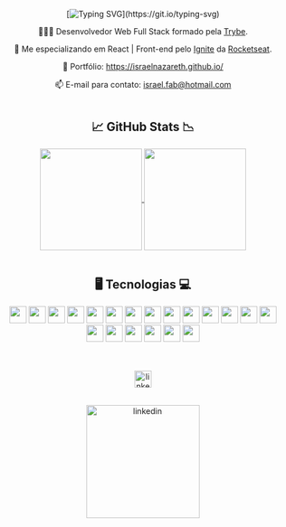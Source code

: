 <div align="center">

  [![Typing SVG](https://readme-typing-svg.herokuapp.com?color=%23F1F070&size=26&center=true&vCenter=true&lines=Ol%C3%A1!%F0%9F%91%8B%F0%9F%8F%BB+Meu+nome+%C3%A9+Israel!)](https://git.io/typing-svg)
  
  👨🏻‍💻 Desenvolvedor Web Full Stack formado pela [Trybe](https://www.betrybe.com/).
  
  🌱 Me especializando em React | Front-end pelo [Ignite](https://lp.rocketseat.com.br/ignite) da [Rocketseat](https://www.rocketseat.com.br/).
  
  📰 Portfólio: https://israelnazareth.github.io/

  📫 E-mail para contato: israel.fab@hotmail.com
  <br>
  <br>

  <h2>📈 GitHub Stats 📉</h2>

  <a href="https://github.com/anuraghazra/github-readme-stats">
    <img align=center height=180 src="https://github-readme-stats.vercel.app/api?username=israelnazareth&count_private=true&show_icons=true&theme=github_dark&hide_border=true&title_color=F1F070&icon_color=C0BF5A" />
  </a>

  <a href="https://github.com/anuraghazra/github-readme-stats">
    <img align=center height=180 align=top src="https://github-readme-stats.vercel.app/api/top-langs/?username=israelnazareth&count_private=true&theme=github_dark&layout=compact&hide_border=true&title_color=F1F070" />
  </a>
  <br>
  <br>

  <h2> 🖥️ Tecnologias 💻 </h2>

  <div>
    <!--react--><img height=30 src="https://shields.io/badge/_-React.js-0D1117?logo=react&style=for-the-badge&logoColor=F1F070">
    <!--ts--><img height=30 src="https://shields.io/badge/_-TypeScript-0D1117?logo=typescript&style=for-the-badge&logoColor=F1F070">
    <!--vite--><img height=30 src="https://shields.io/badge/_-Vite-0D1117?logo=vite&style=for-the-badge&logoColor=F1F070">
    <!--nextjs--><img height=30 src="https://shields.io/badge/_-Next.js-0D1117?logo=nextdotjs&style=for-the-badge&logoColor=F1F070">
    <!--styled-components--><img height=30 src="https://shields.io/badge/_-Styled Components-0D1117?logo=styledcomponents&style=for-the-badge&logoColor=F1F070">
    <!--js--><img height=30 src="https://shields.io/badge/_-JavaScript-0D1117?logo=javascript&style=for-the-badge&logoColor=F1F070">
    <!--hmtl5--><img height=30 src="https://shields.io/badge/_-HTML-0D1117?logo=html5&style=for-the-badge&logoColor=F1F070&">
    <!--css3--><img height=30 src="https://shields.io/badge/_-CSS-0D1117?logo=css3&style=for-the-badge&logoColor=F1F070">
    <!--git--><img height=30 src="https://shields.io/badge/_-git-0D1117?logo=git&style=for-the-badge&logoColor=F1F070">
    <!--axios--><img height=30 src="https://shields.io/badge/_-Axios-0D1117?logo=axios&style=for-the-badge&logoColor=F1F070">
    <!--redux--><img height=30 src="https://shields.io/badge/_-REDUX-0D1117?logo=redux&style=for-the-badge&logoColor=F1F070">
    <!--bootstrap--><img height=30 src="https://shields.io/badge/_-BOOTSTRAP-0D1117?logo=bootstrap&style=for-the-badge&logoColor=F1F070">
    <!--npm--><img height=30 src="https://shields.io/badge/_-npm-0D1117?logo=npm&style=for-the-badge&logoColor=F1F070">
    <!--nodejs--><img height=30 src="https://shields.io/badge/_-nodejs-0D1117?logo=nodedotjs&style=for-the-badge&logoColor=F1F070">
    <!--nodemon--><img height=30 src="https://shields.io/badge/_-nodemon-0D1117?logo=nodemon&style=for-the-badge&logoColor=F1F070">
    <!--jest--><img height=30 src="https://shields.io/badge/_-jest-0D1117?logo=jest&style=for-the-badge&logoColor=F1F070">
    <!--docker--><img height=30 src="https://shields.io/badge/_-docker-0D1117?logo=docker&style=for-the-badge&logoColor=F1F070">
    <!--mysql--><img height=30 src="https://shields.io/badge/_-mysql-0D1117?logo=mysql&style=for-the-badge&logoColor=F1F070">
    <!--linux--><img height=30 src="https://shields.io/badge/_-windows-0D1117?logo=windows&style=for-the-badge&logoColor=F1F070">
    <!--linux--><img height=30 src="https://shields.io/badge/_-linux-0D1117?logo=linux&style=for-the-badge&logoColor=F1F070">
  </div>
  <br>
  <br>

  [<img src='https://shields.io/badge/_-linkedin-0D1117?logo=linkedin&style=for-the-badge&logoColor=F1F070' alt='linkedin' height=30>](https://www.linkedin.com/in/israelnazareth/)
  <br>
  <br>
  
  <img src='https://user-images.githubusercontent.com/85763987/211944009-c585d5ad-cc29-4c13-8309-4f95f96c2f5b.gif' alt='linkedin' height=200>
</div>

